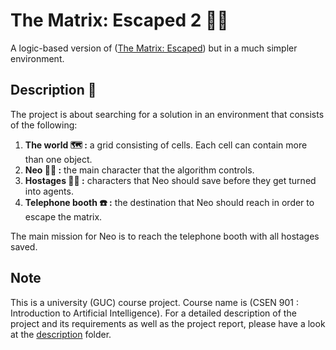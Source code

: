 # The Matrix: Escaped 2 :running_man:
A logic-based version of ([The Matrix: Escaped](https://github.com/alphinaud11/The-Matrix-Escaped)) but in a much simpler environment.

## Description :memo:
The project is about searching for a solution in an environment that consists of the following:

1. **The world :world_map: :** a grid consisting of cells. Each cell can contain more than one object.
2. **Neo :superhero_man: :** the main character that the algorithm controls.
3. **Hostages :standing_man: :** characters that Neo should save before they get turned into agents.
4. **Telephone booth :telephone: :** the destination that Neo should reach in order to escape the matrix.

The main mission for Neo is to reach the telephone booth with all hostages saved.

## Note
This is a university (GUC) course project. Course name is (CSEN 901 : Introduction to Artificial Intelligence). For a detailed description of the project and its requirements as well as the project report, please have a look at the [description](Description) folder.
